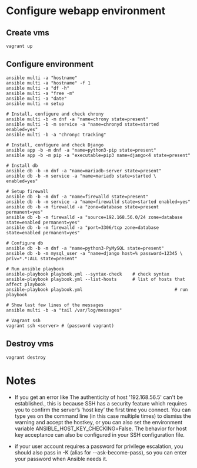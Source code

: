 # Configure webapp environment

## Create vms
```
vagrant up
```

## Configure environment
```
ansible multi -a "hostname"
ansible multi -a "hostname" -f 1
ansible multi -a "df -h"
ansible multi -a "free -m"
ansible multi -a "date"
ansible multi -m setup

# Install, configure and check chrony
ansible multi -b -m dnf -a "name=chrony state=present"
ansible multi -b -m service -a "name=chronyd state=started enabled=yes"
ansible multi -b -a "chronyc tracking"

# Install, configure and check Django
ansible app -b -m dnf -a "name=python3-pip state=present"
ansible app -b -m pip -a "executable=pip3 name=django<4 state=present"

# Install db
ansible db -b -m dnf -a "name=mariadb-server state=present"
ansible db -b -m service -a "name=mariadb state=started \
enabled=yes"

# Setup firewall
ansible db -b -m dnf -a "name=firewalld state=present"
ansible db -b -m service -a "name=firewalld state=started enabled=yes"
ansible db -b -m firewalld -a "zone=database state=present permanent=yes"
ansible db -b -m firewalld -a "source=192.168.56.0/24 zone=database state=enabled permanent=yes"
ansible db -b -m firewalld -a "port=3306/tcp zone=database  state=enabled permanent=yes"

# Configure db
ansible db -b -m dnf -a "name=python3-PyMySQL state=present"
ansible db -b -m mysql_user -a "name=django host=% password=12345 \
priv=*.*:ALL state=present"

# Run ansible playbook
ansible-playbook playbook.yml --syntax-check	# check syntax
ansible-playbook playbook.yml --list-hosts		# list of hosts that affect playbook
ansible-playbook playbook.yml									# run playbook

# Show last few lines of the messages
ansible multi -b -a "tail /var/log/messages"

# Vagrant ssh
vagrant ssh <server> # (password vagrant)
```

## Destroy vms
```
vagrant destroy
```

# Notes
- If you get an error like The authenticity of host '192.168.56.5' can't be established., this is because SSH has a security feature which requires you to confirm the server’s ‘host key’ the first time you connect. You can type yes on the command line (in this case multiple times) to dismiss the warning and accept the hostkey, or you can also set the environment variable ANSIBLE_HOST_KEY_CHECKING=False. The behavior for host key acceptance can also be configured in your SSH configuration file.


- if your user account requires a password for privilege escalation, you should also pass in -K (alias for --ask-become-pass), so you can enter your password when Ansible needs it.

